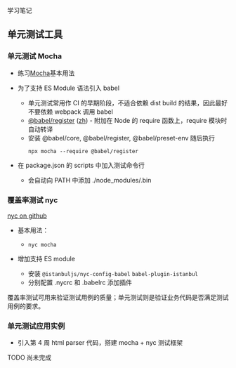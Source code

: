学习笔记

## 单元测试工具

### 单元测试 Mocha

- 练习[Mocha](https://mochajs.org/)基本用法
- 为了支持 ES Module 语法引入 babel

  - 单元测试常用作 CI 的早期阶段，不适合依赖 dist build 的结果，因此最好不要依赖 webpack 调用 babel
  - [@babel/register](https://babeljs.io/docs/en/babel-register) ([zh](https://www.babeljs.cn/docs/babel-register)) - 附加在 Node 的 require 函数上，require 模块时自动转译
  - 安装 @babel/core, @babel/register, @babel/preset-env 随后执行
    ```
    npx mocha --require @babel/register
    ```

- 在 package.json 的 scripts 中加入测试命令行
  - 会自动向 PATH 中添加 ./node_modules/.bin

### 覆盖率测试 nyc

[nyc on github](https://github.com/istanbuljs/nyc)

- 基本用法：

  - `nyc mocha`

- 增加支持 ES module
  - 安装 `@istanbuljs/nyc-config-babel` `babel-plugin-istanbul`
  - 分别配置 .nycrc 和 .babelrc 添加插件

覆盖率测试可用来验证测试用例的质量；单元测试则是验证业务代码是否满足测试用例的要求。

### 单元测试应用实例

- 引入第 4 周 html parser 代码，搭建 mocha + nyc 测试框架

TODO 尚未完成
